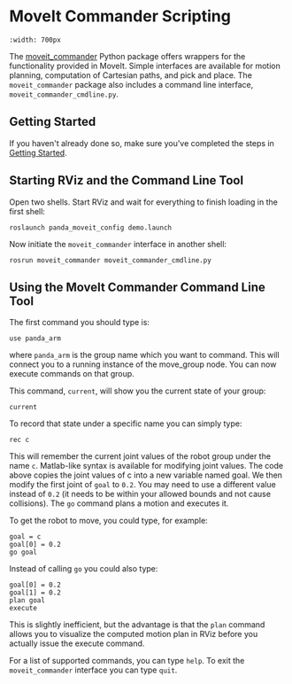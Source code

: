 # MoveIt Commander Scripting

```{image} moveit_commander_scripting.png
:width: 700px
```

The [moveit_commander](http://wiki.ros.org/moveit_commander) Python package offers wrappers for the functionality provided in MoveIt. Simple interfaces are available for motion planning, computation of Cartesian paths, and pick and place. The `moveit_commander` package also includes a command line interface, `moveit_commander_cmdline.py`.

## Getting Started

If you haven't already done so, make sure you've completed the steps in [Getting Started](../getting_started/getting_started.html).

## Starting RViz and the Command Line Tool

Open two shells. Start RViz and wait for everything to finish loading in the first shell:

```
roslaunch panda_moveit_config demo.launch
```

Now initiate the `moveit_commander` interface in another shell:

```
rosrun moveit_commander moveit_commander_cmdline.py
```

## Using the MoveIt Commander Command Line Tool

The first command you should type is:

```
use panda_arm
```

where `panda_arm` is the group name which you want to command. This will connect you to a running instance of the move_group node. You can now execute commands on that group.

This command, `current`, will show you the current state of your group:

```
current
```

To record that state under a specific name you can simply type:

```
rec c
```

This will remember the current joint values of the robot group under the name `c`. Matlab-like syntax is available for modifying joint values. The code above copies the joint values of c into a new variable named goal. We then modify the first joint of `goal` to `0.2`. You may need to use a different value instead of `0.2` (it needs to be within your allowed bounds and not cause collisions). The `go` command plans a motion and executes it.

To get the robot to move, you could type, for example:

```
goal = c
goal[0] = 0.2
go goal
```

Instead of calling `go` you could also type:

```
goal[0] = 0.2
goal[1] = 0.2
plan goal
execute
```

This is slightly inefficient, but the advantage is that the `plan` command allows you to visualize the computed motion plan in RViz before you actually issue the execute command.

For a list of supported commands, you can type `help`. To exit the `moveit_commander` interface you can type `quit`.
